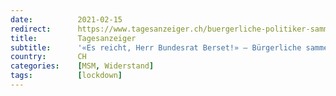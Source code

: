 ```yaml
---
date:          2021-02-15
redirect:      https://www.tagesanzeiger.ch/buergerliche-politiker-sammeln-292-000-unterschriften-fuer-sofortige-oeffnung-811600505537
title:         Tagesanzeiger
subtitle:      '«Es reicht, Herr Bundesrat Berset!» – Bürgerliche sammeln 292’000 Unterschriften für sofortige Öffnung'
country:       CH
categories:    [MSM, Widerstand]
tags:          [lockdown]
---
```

